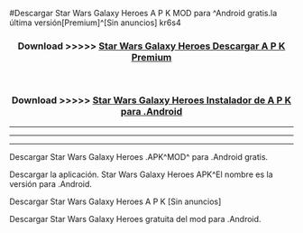 #Descargar Star Wars Galaxy Heroes  A P K MOD para ^Android gratis.la última versión[Premium]^[Sin anuncios] kr6s4



<div align="center">
<h3>Download >>>>> <a href="https://es-web.web.app/?es= Star Wars Galaxy Heroes ">Star Wars Galaxy Heroes  Descargar A P K Premium</a></h3><br>

<h3>Download >>>>> <a href="https://es-web.web.app/?es= Star Wars Galaxy Heroes ">Star Wars Galaxy Heroes  Instalador de A P K para .Android</a></h3>
</div>


----------------------------------------------------------

----------------------------------------------------------

----------------------------------------------------------

Descargar Star Wars Galaxy Heroes  .APK^MOD^ para .Android gratis.

Descargar la aplicación. Star Wars Galaxy Heroes  APK^El nombre es la versión para .Android.

Descargar Star Wars Galaxy Heroes  A P K [Sin anuncios]

Descargar Star Wars Galaxy Heroes  gratuita del mod para .Android.